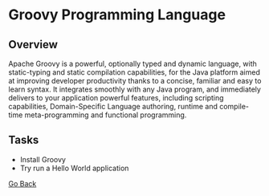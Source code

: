 # Groovy Programming Language
## Overview
Apache Groovy is a powerful, optionally typed and dynamic language, with static-typing and static compilation capabilities, for the Java platform aimed at improving developer productivity thanks to a concise, familiar and easy to learn syntax.
It integrates smoothly with any Java program, and immediately delivers to your application powerful features, including scripting capabilities, Domain-Specific Language authoring, runtime and compile-time meta-programming and functional programming.

## Tasks
- Install Groovy
- Try run a Hello World application

[Go Back](../README.md)
